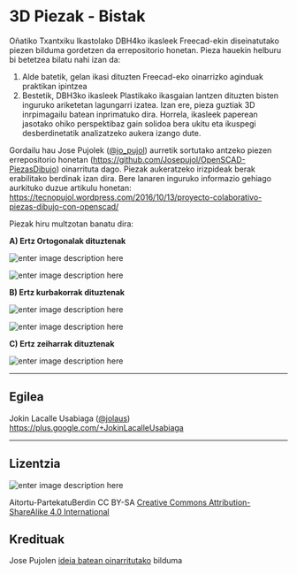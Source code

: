 3D Piezak - Bistak
===================


Oñatiko Txantxiku Ikastolako DBH4ko ikasleek Freecad-ekin diseinatutako piezen bilduma gordetzen da errepositorio honetan. Pieza hauekin helburu bi betetzea bilatu nahi izan da:

 1. Alde batetik, gelan ikasi dituzten Freecad-eko oinarrizko aginduak praktikan ipintzea
 2. Bestetik, DBH3ko ikasleek Plastikako ikasgaian lantzen dituzten bisten inguruko ariketetan lagungarri izatea. Izan ere, pieza guztiak 3D inrpimagailu batean inprimatuko dira. Horrela, ikasleek paperean jasotako ohiko perspektibaz gain solidoa bera ukitu eta ikuspegi desberdinetatik analizatzeko aukera izango dute.

Gordailu hau Jose Pujolek ([@jo_pujol](https://twitter.com/jo_pujol)) aurretik sortutako antzeko piezen errepositorio honetan (https://github.com/Josepujol/OpenSCAD-PiezasDibujo) oinarrituta dago. Piezak aukeratzeko irizpideak berak erabilitako berdinak izan dira. Bere lanaren inguruko informazio gehiago aurkituko duzue artikulu honetan: https://tecnopujol.wordpress.com/2016/10/13/proyecto-colaborativo-piezas-dibujo-con-openscad/

Piezak hiru multzotan banatu dira:

**A) Ertz Ortogonalak dituztenak**

![enter image description here](https://lh3.googleusercontent.com/HbNH52KNqh7VwteLx-79LeFutmLel73VibZoHqcC3_mWK61WP6g8dGcywoHhNgfHKzf5mx4Adg=s0 "Ortogonalak 01.png")

![enter image description here](https://lh3.googleusercontent.com/cg0KnpfbP8U2e9OLfk2GpbgnUs-kXIxHaqwuFgRSsItBfrX75iMxIZAolHJn6qY3ttWecq4vRQ=s0 "Ortogonalak 02.png")

**B) Ertz kurbakorrak dituztenak**

![enter image description here](https://lh3.googleusercontent.com/Lbu_fhnJ5MrElIk3IdrpOtJxy8nqtAL_e9iY-L28EZt13Dz1inS95hkLHN8HLZQM9bCEzPS9jA=s0 "Kurbakorrak 01.png")

![enter image description here](https://lh3.googleusercontent.com/2poijJPGlAq0twAhwvNrmP0paOjz7oCls-JETtOAied8CS9omIKaDZFu9F62NoHI1g6GFwowgg=s0 "Kurbakorrak 02.png")

**C) Ertz zeiharrak dituztenak**

![enter image description here](https://lh3.googleusercontent.com/iqByXlWQRNIA0X_j0262BA4DpL81n8fmnugLi3ETZAtA70pioUix0gkS-9VrbjREfDarv7cfgQ=s0 "Zehiarrak .png")

----------
Egilea
------
Jokin Lacalle Usabiaga ([@jolaus](https://twitter.com/jolaus))
https://plus.google.com/+JokinLacalleUsabiaga


----------
Lizentzia
---------
![enter image description here](https://licensebuttons.net/l/by-sa/3.0/88x31.png)

Aitortu-PartekatuBerdin
CC BY-SA
[Creative Commons Attribution-ShareAlike 4.0 International](https://creativecommons.org/licenses/by-sa/4.0/legalcode)

Kredituak
---------
Jose Pujolen [ideia batean oinarritutako](https://github.com/Josepujol/OpenSCAD-PiezasDibujo) bilduma
